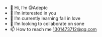 - 👋 Hi, I’m @Adeptc
- 👀 I’m interested in you
- 🌱 I’m currently learning fall in love
- 💞️ I’m looking to collaborate on sone
- 📫 How to reach me 1301473712@qq.com

<!---
Adeptc/Adeptc is a ✨ special ✨ repository because its `README.md` (this file) appears on your GitHub profile.
You can click the Preview link to take a look at your changes.
--->
